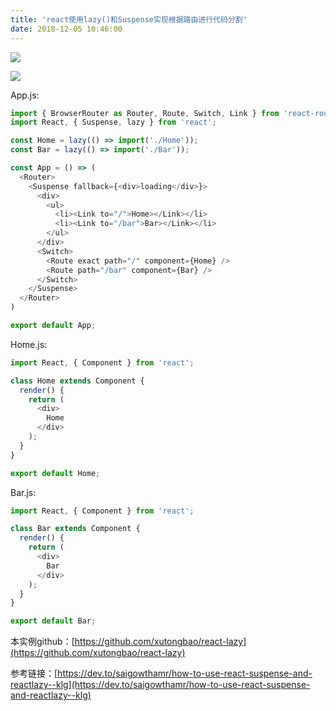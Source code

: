 ```yaml
---
title: 'react使用lazy()和Suspense实现根据路由进行代码分割'
date: 2018-12-05 10:46:00
---   
```

![](https://img-blog.csdnimg.cn/20181205103320491.gif)

![](https://img-blog.csdnimg.cn/20181205103424536.png)

App.js:

```javascript
import { BrowserRouter as Router, Route, Switch, Link } from 'react-router-dom';
import React, { Suspense, lazy } from 'react';

const Home = lazy(() => import('./Home'));
const Bar = lazy(() => import('./Bar'));

const App = () => (
  <Router>
    <Suspense fallback={<div>loading</div>}>
      <div>
        <ul>
          <li><Link to="/">Home></Link></li>
          <li><Link to="/bar">Bar></Link></li>
        </ul>
      </div>
      <Switch>
        <Route exact path="/" component={Home} />
        <Route path="/bar" component={Bar} />
      </Switch>
    </Suspense>
  </Router>
)

export default App;
```

Home.js:

```javascript
import React, { Component } from 'react';

class Home extends Component {
  render() {
    return (
      <div>
       	Home
      </div>
    );
  }
}

export default Home;
```

Bar.js:

```javascript
import React, { Component } from 'react';

class Bar extends Component {
  render() {
    return (
      <div>
        Bar
      </div>
    );
  }
}

export default Bar;
```

本实例github：[https://github.com/xutongbao/react-lazy](https://github.com/xutongbao/react-lazy)

参考链接：[https://dev.to/saigowthamr/how-to-use-react-suspense-and-reactlazy--klg](https://dev.to/saigowthamr/how-to-use-react-suspense-and-reactlazy--klg)